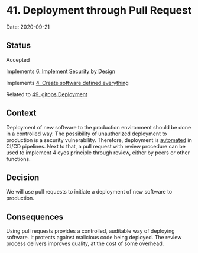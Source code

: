 # 41. Deployment through Pull Request

Date: 2020-09-21

## Status

Accepted

Implements [6. Implement Security by Design](0006-implement-security-by-design.md)

Implements [4. Create software defined everything](0004-create-software-defined-everything.md)

Related to [49. gitops Deployment](0049-gitops-deployment.md)

## Context

Deployment of new software to the production environment should be done in a controlled way. The possibility of unauthorized deployment to production is a security vulnerability. Therefore, deployment is [automated](0049-gitops-deployment.md) in CI/CD pipelines. Next to that, a pull request with review procedure can be used to implement 4 eyes principle through review, either by peers or other functions.

## Decision

We will use pull requests to initiate a deployment of new software to production.

## Consequences

Using pull requests provides a controlled, auditable way of deploying software. It protects against malicious code being deployed. The review process delivers improves quality, at the cost of some overhead.
